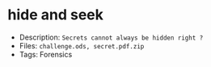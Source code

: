 # hide and seek 
- Description: ```Secrets cannot always be hidden right ? ```
- Files: `challenge.ods, secret.pdf.zip` 
- Tags: Forensics
